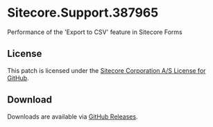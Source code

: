 # Sitecore.Support.387965
Performance of the 'Export to CSV' feature in Sitecore Forms

## License  
This patch is licensed under the [Sitecore Corporation A/S License for GitHub](https://github.com/sitecoresupport/Sitecore.Support.387965/blob/master/LICENSE).  

## Download  
Downloads are available via [GitHub Releases](https://github.com/sitecoresupport/Sitecore.Support.387965/releases).  
